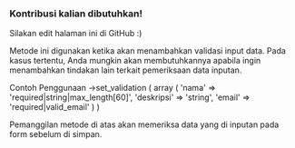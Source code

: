 ### Kontribusi kalian dibutuhkan!
Silakan edit halaman ini di GitHub :)

Metode ini digunakan ketika akan menambahkan validasi input data. Pada kasus tertentu, Anda mungkin akan membutuhkannya apabila ingin menambahkan tindakan lain terkait pemeriksaan data inputan.

Contoh Penggunaan
->set_validation
(
	array
	(
		'nama'						=> 'required|string|max_length[60]',
		'deskripsi'					=> 'string',
		'email'						=> 'required|valid_email'
	)
)


Pemanggilan metode di atas akan memeriksa data yang di inputan pada form sebelum di simpan.
